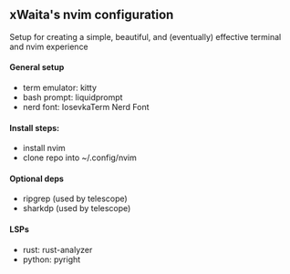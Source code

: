 ## xWaita's nvim configuration
Setup for creating a simple, beautiful, and (eventually) effective terminal and nvim experience

#### General setup
- term emulator: kitty
- bash prompt: liquidprompt
- nerd font: IosevkaTerm Nerd Font

#### Install steps: 
- install nvim 
- clone repo into ~/.config/nvim

#### Optional deps
- ripgrep (used by telescope)
- sharkdp (used by telescope)

#### LSPs
- rust: rust-analyzer
- python: pyright
